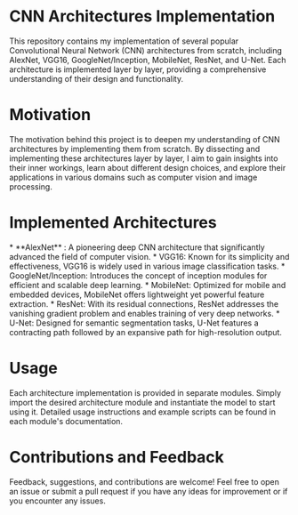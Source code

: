 <h1> CNN Architectures Implementation </h1>
This repository contains my implementation of several popular Convolutional Neural Network (CNN) architectures from scratch, including AlexNet, VGG16, GoogleNet/Inception, MobileNet, ResNet, and U-Net. Each architecture is implemented layer by layer, providing a comprehensive understanding of their design and functionality.

<h1> Motivation</h1>
The motivation behind this project is to deepen my understanding of CNN architectures by implementing them from scratch. By dissecting and implementing these architectures layer by layer, I aim to gain insights into their inner workings, learn about different design choices, and explore their applications in various domains such as computer vision and image processing.

<h1> Implemented Architectures </h1>
* **AlexNet** : A pioneering deep CNN architecture that significantly advanced the field of computer vision.
* VGG16: Known for its simplicity and effectiveness, VGG16 is widely used in various image classification tasks.
* GoogleNet/Inception: Introduces the concept of inception modules for efficient and scalable deep learning.
* MobileNet: Optimized for mobile and embedded devices, MobileNet offers lightweight yet powerful feature extraction.
* ResNet: With its residual connections, ResNet addresses the vanishing gradient problem and enables training of very deep networks.
* U-Net: Designed for semantic segmentation tasks, U-Net features a contracting path followed by an expansive path for high-resolution output.

<h1> Usage </h1>
Each architecture implementation is provided in separate modules. Simply import the desired architecture module and instantiate the model to start using it. Detailed usage instructions and example scripts can be found in each module's documentation.

<h1> Contributions and Feedback </h1>
Feedback, suggestions, and contributions are welcome! Feel free to open an issue or submit a pull request if you have any ideas for improvement or if you encounter any issues.



